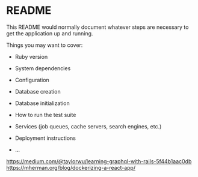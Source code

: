 # README

This README would normally document whatever steps are necessary to get the
application up and running.

Things you may want to cover:

* Ruby version

* System dependencies

* Configuration

* Database creation

* Database initialization

* How to run the test suite

* Services (job queues, cache servers, search engines, etc.)

* Deployment instructions

* ...

https://medium.com/@taylorwu/learning-graphql-with-rails-5f44b1aac0db
https://mherman.org/blog/dockerizing-a-react-app/
